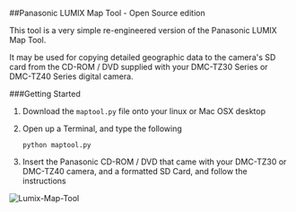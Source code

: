 ##Panasonic LUMIX Map Tool - Open Source edition


This tool is a very simple re-engineered version of the Panasonic LUMIX Map Tool.

It may be used for copying detailed geographic data to the camera's SD card from
the CD-ROM / DVD supplied with your DMC-TZ30 Series or DMC-TZ40 Series digital camera.



###Getting Started

1. Download the `maptool.py` file onto your linux or Mac OSX desktop

2. Open up a Terminal, and type the following

	`python maptool.py`

3. Insert the Panasonic CD-ROM / DVD that came with your DMC-TZ30 or DMC-TZ40 camera, and a formatted SD Card, and follow the instructions



![Lumix-Map-Tool](http://www.fatlemon.co.uk/wp-content/uploads/Lumix-Map-Tool.png)
